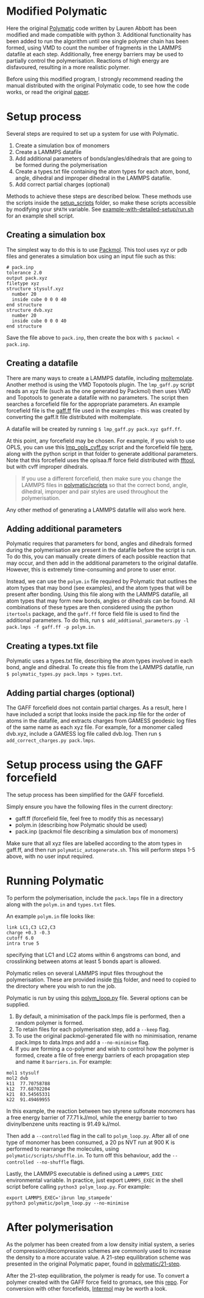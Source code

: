 # Modified Polymatic

Here the original [Polymatic](https://nanohub.org/resources/17278) code written
by Lauren Abbott has been modified and made compatible with python 3. Additional
functionality has been added to run the algorithm until one single polymer chain
has been formed, using VMD to count the number of fragments in the LAMMPS
datafile at each step.
Additionally, free energy barriers may be used to partially control the
polymerisation. Reactions of high energy are disfavoured, resulting in a more realistic polymer.

Before using this modified program, I strongly recommend reading the manual distributed with the original Polymatic code, to see how the code works, or read the original [paper](https://link.springer.com/article/10.1007/s00214-013-1334-z).

# Setup process

Several steps are required to set up a system for use with Polymatic.
1) Create a simulation box of monomers
2) Create a LAMMPS datafile
3) Add additional parameters of bonds/angles/dihedrals that are going to be
   formed during the polymerisation
4) Create a types.txt file containing the atom types for each atom, bond, angle,
   dihedral and improper dihedral in the LAMMPS datafile.
5) Add correct partial charges (optional)

Methods to achieve these steps are described below. These methods use the
scripts inside the [setup_scripts](setup_scripts) folder, so make these scripts accessible by modifying your `$PATH` variable.
See [example-with-detailed-setup/run.sh](example-with-detailed-setup/run.sh) for an example shell script.

## Creating a simulation box

The simplest way to do this is to use
[Packmol](http://leandro.iqm.unicamp.br/m3g/packmol/home.shtml). This tool uses
xyz or pdb files and generates a simulation box using an input file such as
this:

```
# pack.inp
tolerance 2.0
output pack.xyz
filetype xyz
structure stysulf.xyz
  number 20
  inside cube 0 0 0 40
end structure
structure dvb.xyz
  number 20
  inside cube 0 0 0 40
end structure
```

Save the file above to `pack.inp`, then create the box with `$ packmol < pack.inp`.

## Creating a datafile

There are many ways to create a LAMMPS datafile, including
[moltemplate](https://www.moltemplate.org/). Another method is using the VMD
Topotools plugin. The `lmp_gaff.py` script reads an xyz file (such as the one
generated by Packmol) then uses VMD and
Topotools to generate a datafile with no parameters. The script then searches a
forcefield file for the appropriate parameters. An example forcefield file is
the [gaff.ff](example-with-detailed-setup/gaff.ff) file used in the examples - this was created by converting the
gaff.lt file distributed with moltemplate.

A datafile will be created by running `$ lmp_gaff.py pack.xyz gaff.ff`.

At this point, any forcefield may be chosen. For example, if you wish to use
OPLS, you can use this [lmp_opls_cvff.py](https://github.com/tommason14/scripts/blob/master/chem/lammps/create_opls_jobs/lmp_opls_cvff.py) script and the forcefield file [here](https://github.com/tommason14/scripts/blob/master/chem/lammps/create_opls_jobs/via-topotools), along with the python script in that folder to generate additional parameters. Note that this forcefield uses the oplsaa.ff force field distributed with
[fftool](https://github.com/paduagroup/fftool), but with cvff improper dihedrals.

> If you use a different forcefield, then make sure you change the LAMMPS files in [polymatic/scripts](polymatic/scripts) so that the correct bond, angle, dihedral, improper and pair styles are used throughout the polymerisation.

Any other method of generating a LAMMPS datafile will also work here.

## Adding additional parameters

Polymatic requires that parameters for bond, angles and dihedrals formed during
the polymerisation are present in the datafile before the script is run. To do
this, you can manually create dimers of each possible reaction that may occur,
and then add in the additional parameters to the original datafile.
However, this is extremely time-consuming and prone to user error.

Instead, we can use the `polym.in` file required by Polymatic that outlines the
atom types that may bond (see examples), and the atom types that will be present after bonding.
Using this file along with the LAMMPS datafile, all atom types that may form new
bonds, angles or dihedrals can be found. All combinations of these types are
then considered using the python `itertools` package, and the `gaff.ff` force
field file is used to find the additional
parameters.
To do this, run
`$ add_addtional_parameters.py -l pack.lmps -f gaff.ff -p polym.in`.

## Creating a types.txt file

Polymatic uses a types.txt file, describing the atom types involved in each
bond, angle and dihedral. To create this file from the LAMMPS datafile, run
`$ polymatic_types.py pack.lmps > types.txt`.

## Adding partial charges (optional)

The GAFF forcefield does not contain partial charges. As a result, here I have
included a script that looks inside the pack.inp file for the order of atoms in
the datafile, and extracts charges from GAMESS geodesic log files of the same
name as each xyz file. 
For example, for a monomer called dvb.xyz, include a GAMESS log file 
called dvb.log.
Then run
`$ add_correct_charges.py pack.lmps`. 

# Setup process using the GAFF forcefield

The setup process has been simplified for the GAFF forcefield.

Simply ensure you have the following files in the current directory:

- gaff.ff (forcefield file, feel free to modify this as necessary)
- polym.in (describing how Polymatic should be used)
- pack.inp (packmol file describing a simulation box of monomers)

Make sure that all xyz files are labelled according to the atom types in
gaff.ff, and then run `polymatic_autogenerate.sh`. This will perform steps 1-5
above, with no user input required.

# Running Polymatic

To perform the polymerisation, include the `pack.lmps` file in a directory along
with the `polym.in` and `types.txt` files.

An example `polym.in` file looks like:

```
link LC1,C3 LC2,C3
charge +0.3 -0.3
cutoff 6.0
intra true 5
```

specifying that LC1 and LC2 atoms within 6 angstroms can bond, and crosslinking between atoms at least 5 bonds apart is allowed.

Polymatic relies on several LAMMPS input files throughout the polymerisation.
These are provided inside [this](polymatic/scripts) folder, and need to copied
to the directory where you wish to run the job.

Polymatic is run by using this [polym_loop.py](polymatic/polym_loop.py) file.
Several options can be supplied. 

1. By default, a minimisation of the pack.lmps file is performed, then a
   random polymer is formed.
2. To retain files for each polymerisation step, add a `--keep` flag.
3. To use the original packmol-generated file with no minimisation, rename
   pack.lmps to data.lmps and add a `--no-minimise` flag.
4. If you are forming a co-polymer and wish to control how the polymer is
   formed, create a file of free energy barriers of each propagation step 
   and name it `barriers.in`. 
   For example: 

```
mol1 stysulf    
mol2 dvb        
k11  77.70758788
k12  77.68702204
k21  83.54565331
k22  91.49469955
   ```
   In this example, the reaction between two styrene sulfonate monomers
   has a free energy barrier of 77.71 kJ/mol, while the energy barrier to two
   divinylbenzene units reacting is 91.49 kJ/mol.

   Then add a `--controlled` flag in the call to
   `polym_loop.py`.
   After all of one type of monomer has been consumed, a 20 ps NVT run at 900 K
   is performed to rearrange the molecules, using `polymatic/scripts/shuffle.in`. To
   turn off this behaviour, add the `--controlled --no-shuffle` flags.

Lastly, the LAMMPS executable is defined using a `LAMMPS_EXEC` environmental
variable. In practice, just export `LAMMPS_EXEC` in the shell script before
calling `python3 polym_loop.py`.
For example:

```
export LAMMPS_EXEC='ibrun lmp_stampede'
python3 polymatic/polym_loop.py --no-minimise
```

# After polymerisation

As the polymer has been created from a low density initial system, a series of compression/decompression schemes are commonly used to increase the density to a more accurate value. A 21-step equilibration scheme was presented in the original Polymatic paper, found in [polymatic/21-step](polymatic/21-step).

After the 21-step equilibration, the polymer is ready for use. 
To convert a polymer created with the GAFF force field to gromacs, see this [repo](https://github.com/tommason14/lammps_gaff_to_gromacs). For conversion with other forcefields, [Intermol](https://github.com/shirtsgroup/InterMol) may be worth a look.
